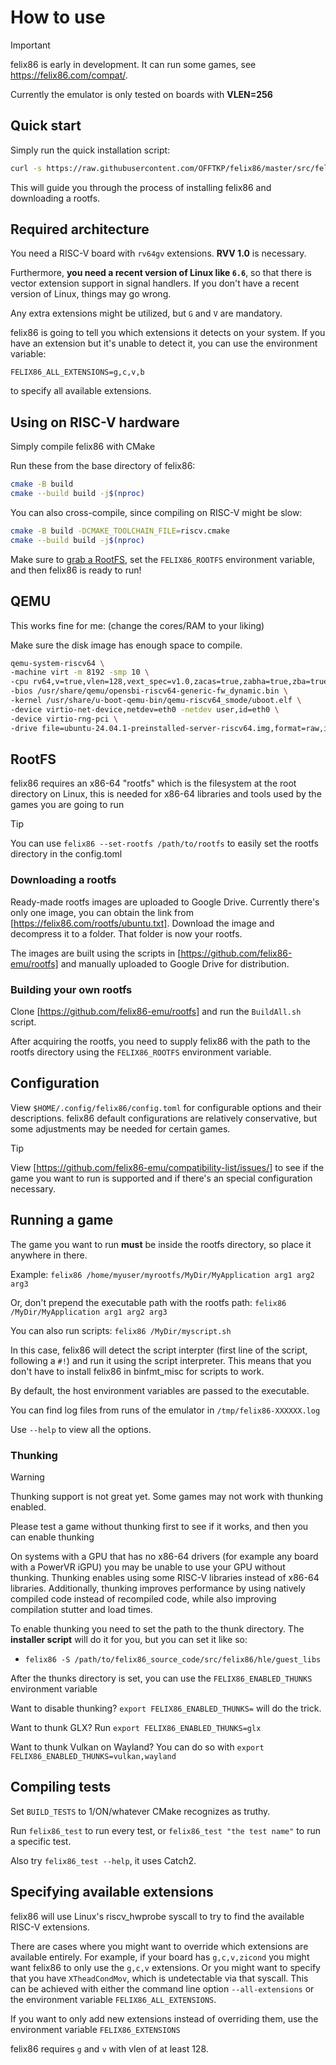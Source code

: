 # How to use

> [!IMPORTANT]
> felix86 is early in development. It can run some games, see https://felix86.com/compat/.
>
> Currently the emulator is only tested on boards with **VLEN=256**

## Quick start
Simply run the quick installation script:

```bash
curl -s https://raw.githubusercontent.com/OFFTKP/felix86/master/src/felix86/tools/install.sh -o /tmp/felix86_install.sh && bash /tmp/felix86_install.sh && rm /tmp/felix86_install.sh
```

This will guide you through the process of installing felix86 and downloading a rootfs.

## Required architecture

You need a RISC-V board with `rv64gv` extensions. **RVV 1.0** is necessary.

Furthermore, **you need a recent version of Linux like `6.6`**, so that there is vector extension support in signal handlers.
If you don't have a recent version of Linux, things may go wrong.

Any extra extensions might be utilized, but `G` and `V` are mandatory.

felix86 is going to tell you which extensions it detects on your system.
If you have an extension but it's unable to detect it, you can use the environment variable:
```
FELIX86_ALL_EXTENSIONS=g,c,v,b
```
to specify all available extensions.

## Using on RISC-V hardware

Simply compile felix86 with CMake

Run these from the base directory of felix86:
```bash
cmake -B build
cmake --build build -j$(nproc)
```

You can also cross-compile, since compiling on RISC-V might be slow:

```bash
cmake -B build -DCMAKE_TOOLCHAIN_FILE=riscv.cmake
cmake --build build -j$(nproc)
```

Make sure to [grab a RootFS](#rootfs), set the `FELIX86_ROOTFS` environment variable, and then felix86 is ready to run!

## QEMU

This works fine for me: (change the cores/RAM to your liking)

Make sure the disk image has enough space to compile.
```bash
qemu-system-riscv64 \
-machine virt -m 8192 -smp 10 \
-cpu rv64,v=true,vlen=128,vext_spec=v1.0,zacas=true,zabha=true,zba=true,zbb=true,zbc=true,zbs=true \
-bios /usr/share/qemu/opensbi-riscv64-generic-fw_dynamic.bin \
-kernel /usr/share/u-boot-qemu-bin/qemu-riscv64_smode/uboot.elf \
-device virtio-net-device,netdev=eth0 -netdev user,id=eth0 \
-device virtio-rng-pci \
-drive file=ubuntu-24.04.1-preinstalled-server-riscv64.img,format=raw,if=virtio
```

## RootFS

felix86 requires an x86-64 "rootfs" which is the filesystem at the root directory on Linux, this is needed for x86-64 libraries and tools used by the games you are going to run

> [!TIP]
> You can use `felix86 --set-rootfs /path/to/rootfs` to easily set the rootfs directory in the config.toml

### Downloading a rootfs

Ready-made rootfs images are uploaded to Google Drive. Currently there's only one image, you can obtain the link from [https://felix86.com/rootfs/ubuntu.txt]. Download the image and decompress it to a folder. That folder is now your rootfs.

The images are built using the scripts in [https://github.com/felix86-emu/rootfs] and manually uploaded to Google Drive for distribution.

### Building your own rootfs

Clone [https://github.com/felix86-emu/rootfs] and run the `BuildAll.sh` script.

After acquiring the rootfs, you need to supply felix86 with the path to the rootfs directory using the `FELIX86_ROOTFS` environment variable.


## Configuration

View `$HOME/.config/felix86/config.toml` for configurable options and their descriptions.
felix86 default configurations are relatively conservative, but some adjustments may be needed for certain games.

> [!TIP]
> View [https://github.com/felix86-emu/compatibility-list/issues/] to see if the game you want to run is supported
> and if there's an special configuration necessary.

## Running a game

The game you want to run **must** be inside the rootfs directory, so place it anywhere in there.

Example:
`felix86 /home/myuser/myrootfs/MyDir/MyApplication arg1 arg2 arg3`

Or, don't prepend the executable path with the rootfs path:
`felix86 /MyDir/MyApplication arg1 arg2 arg3`

You can also run scripts:
`felix86 /MyDir/myscript.sh`

In this case, felix86 will detect the script interpter (first line of the script, following a `#!`) and run it using the script interpreter. This means that you don't have to install felix86 in binfmt_misc for scripts to work.

By default, the host environment variables are passed to the executable.

You can find log files from runs of the emulator in `/tmp/felix86-XXXXXX.log`

Use `--help` to view all the options.


### Thunking

> [!WARNING]
> Thunking support is not great yet. Some games may not work with thunking enabled.
>
> Please test a game without thunking first to see if it works, and then you can enable thunking

On systems with a GPU that has no x86-64 drivers (for example any board with a PowerVR iGPU) you may be unable to use your GPU without thunking. Thunking enables using some RISC-V libraries instead of x86-64 libraries.
Additionally, thunking improves performance by using natively compiled code instead of recompiled code, while also improving compilation stutter and load times.

To enable thunking you need to set the path to the thunk directory. The **installer script** will do it for you, but you can set it like so:
- `felix86 -S /path/to/felix86_source_code/src/felix86/hle/guest_libs`

After the thunks directory is set, you can use the `FELIX86_ENABLED_THUNKS` environment variable

Want to disable thunking? `export FELIX86_ENABLED_THUNKS=` will do the trick.

Want to thunk GLX? Run `export FELIX86_ENABLED_THUNKS=glx`

Want to thunk Vulkan on Wayland? You can do so with `export FELIX86_ENABLED_THUNKS=vulkan,wayland`

## Compiling tests

Set `BUILD_TESTS` to 1/ON/whatever CMake recognizes as truthy.

Run `felix86_test` to run every test, or `felix86_test "the test name"` to run a specific test.

Also try `felix86_test --help`, it uses Catch2.

## Specifying available extensions
felix86 will use Linux's riscv_hwprobe syscall to try to find the available RISC-V extensions.

There are cases where you might want to override which extensions are available entirely. For example, if your board has `g,c,v,zicond` you might want felix86 to only use the `g,c,v` extensions. Or you might want to specify that you have `XTheadCondMov`, which is undetectable via that syscall. This can be achieved with either the command line option `--all-extensions` or the environment variable `FELIX86_ALL_EXTENSIONS`.

If you want to only add new extensions instead of overriding them, use the environment variable `FELIX86_EXTENSIONS`

felix86 requires `g` and `v` with vlen of at least 128.
